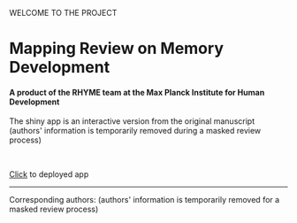 WELCOME TO THE PROJECT
# Mapping Review on Memory Development
#### A product of the RHYME team at the Max Planck Institute for Human Development 

The shiny app is an interactive version from the original manuscript (authors' information is temporarily removed during a masked review process)

<br>
<p><a href="https://memdev.shinyapps.io/litreview_io">Click</a> to deployed app</p> 

---
<p>Corresponding authors: (authors' information is temporarily removed for a masked review process)
